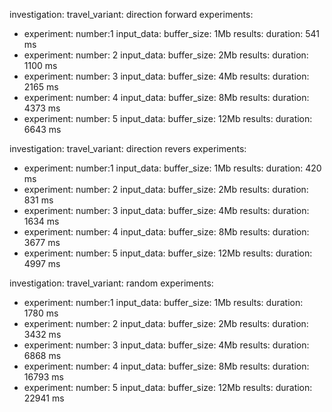 investigation:
  travel_variant: direction forward
  experiments:
  - experiment:
      number:1
      input_data:
        buffer_size: 1Mb
      results:
        duration: 541 ms
  - experiment:
      number: 2
      input_data:
        buffer_size: 2Mb
      results:
        duration:  1100 ms
  - experiment:
       number: 3
       input_data:
        buffer_size: 4Mb
       results:
        duration:  2165 ms
  - experiment:
        number: 4
        input_data:
         buffer_size: 8Mb
        results:
          duration:  4373 ms
  - experiment:
        number: 5
        input_data:
         buffer_size: 12Mb
        results:
          duration:  6643 ms


 investigation:
   travel_variant: direction revers
   experiments:
  - experiment:
    number:1
    input_data:
    buffer_size: 1Mb
       results:
      duration: 420 ms
  - experiment:
    number: 2
    input_data:
    buffer_size: 2Mb
       results:
      duration:  831 ms
  - experiment:
    number: 3
    input_data:
    buffer_size: 4Mb
       results:
      duration:  1634 ms
  - experiment:
    number: 4
    input_data:
    buffer_size: 8Mb
       results:
      duration:  3677 ms
  - experiment:
    number: 5
    input_data:
    buffer_size: 12Mb
       results:
      duration:  4997 ms


investigation:
 travel_variant: random
experiments:
- experiment:
  number:1
  input_data:
  buffer_size: 1Mb
     results:
    duration: 1780 ms
- experiment:
  number: 2
  input_data:
  buffer_size: 2Mb
     results:
    duration:  3432 ms
- experiment:
  number: 3
  input_data:
  buffer_size: 4Mb
     results:
    duration:  6868 ms
- experiment:
  number: 4
  input_data:
  buffer_size: 8Mb
      results:
     duration:  16793 ms
- experiment:
  number: 5
  input_data:
  buffer_size: 12Mb
     results:
    duration:  22941 ms
